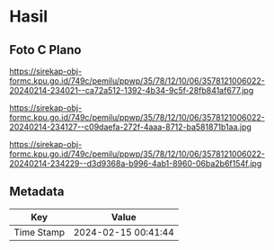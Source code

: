 # Hasil

## Foto C Plano

https://sirekap-obj-formc.kpu.go.id/749c/pemilu/ppwp/35/78/12/10/06/3578121006022-20240214-234021--ca72a512-1392-4b34-9c5f-28fb841af677.jpg

https://sirekap-obj-formc.kpu.go.id/749c/pemilu/ppwp/35/78/12/10/06/3578121006022-20240214-234127--c09daefa-272f-4aaa-8712-ba581871b1aa.jpg

https://sirekap-obj-formc.kpu.go.id/749c/pemilu/ppwp/35/78/12/10/06/3578121006022-20240214-234229--d3d9368a-b996-4ab1-8960-06ba2b6f154f.jpg


## Metadata

| Key        | Value               |
| ---------- | ------------------- |
| Time Stamp | 2024-02-15 00:41:44 |




